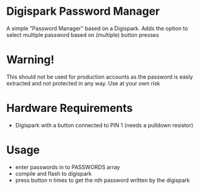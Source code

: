# Digispark Password Manager
A simple "Password Manager" based on a Digispark. Adds the option to select multiple password based on (multiple) button presses

# Warning!
This should not be used for production accounts as the password is easly extracted and not protected in any way. Use at your own risk

# Hardware Requirements
- Digispark with a button connected to PIN 1 (needs a pulldown resistor)

# Usage
- enter passwords in to PASSWORDS array
- compile and flash to digispark
- press button n times to get the nth password written by the digispark
